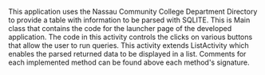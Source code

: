This application uses the Nassau Community College Department Directory to provide a table with
 information to be parsed with SQLITE. This is Main class that contains the code for the
 launcher page of the developed application. The code in this activity controls the clicks on
 various buttons that allow the user to run queries. This activity extends ListActivity which
 enables the parsed returned data to be displayed in a list. Comments for each implemented method
 can be found above each method's signature.
